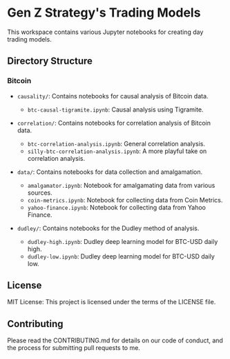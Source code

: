 # Gen Z Strategy's Trading Models
This workspace contains various Jupyter notebooks for creating day trading models.

## Directory Structure

### Bitcoin
- `causality/`: Contains notebooks for causal analysis of Bitcoin data.
  - `btc-causal-tigramite.ipynb`: Causal analysis using Tigramite.

- `correlation/`: Contains notebooks for correlation analysis of Bitcoin data.
  - `btc-correlation-analysis.ipynb`: General correlation analysis.
  - `silly-btc-correlation-analysis.ipynb`: A more playful take on correlation analysis.

- `data/`: Contains notebooks for data collection and amalgamation.
  - `amalgamator.ipynb`: Notebook for amalgamating data from various sources.
  - `coin-metrics.ipynb`: Notebook for collecting data from Coin Metrics.
  - `yahoo-finance.ipynb`: Notebook for collecting data from Yahoo Finance.

- `dudley/`: Contains notebooks for the Dudley method of analysis.
  - `dudley-high.ipynb`: Dudley deep learning model for BTC-USD daily high.
  - `dudley-low.ipynb`: Dudley deep learning model for BTC-USD daily low.

## License

MIT License: This project is licensed under the terms of the LICENSE file.

## Contributing

Please read the CONTRIBUTING.md for details on our code of conduct, and the process for submitting pull requests to me.
